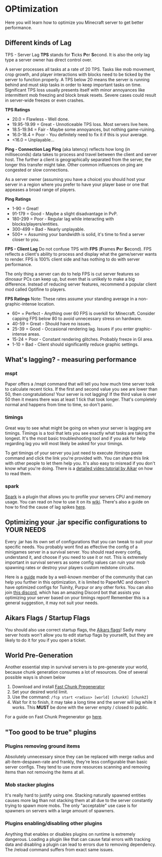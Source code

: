 # OPtimization

Here you will learn how to optimize you Minecraft server to get better performance.

## Different kinds of Lag

TPS - Server Lag
**TPS** stands for **T**icks **P**er **S**econd. It is also the only lag type a server owner has direct control over.

A server processes all tasks at a rate of 20 TPS. Tasks like mob movement, crop growth, and player interactions with blocks need to be ticked by the server to function properly. A TPS below 20 means the server is running behind and must skip tasks in order to keep important tasks on time. Significant TPS loss usually presents itself with minor annoyances like intermittent mob freezing and block break resets. Severe cases could result in server-wide freezes or even crashes.

**TPS Ratings**
- 20.0 = Flawless - Well done.
- 19.95-19.99 = Great - Unnoticeable TPS loss. Most servers live here.
- 18.5-19.94 = Fair - Maybe some annoyances, but nothing game-ruining.
- 16.0-18.4 = Poor - You definitely need to fix it if this is your average.
- <16.0 = Unplayable...


**Ping - Connection Lag**
**Ping** (aka latency) reflects how long (in milliseconds) data takes to process and travel between the client and server host. The further a client is geographically separated from the server, the longer this transfer might take. Other common influences on ping are congested or slow connections.

As a server owner (assuming you have a choice) you should host your server in a region where you prefer to have your player base or one that appeases a broad range of players.

**Ping Ratings**
- 1-90 = Great!
- 91-179 = Good - Maybe a slight disadvantage in PvP.
- 180-299 = Poor - Regular lag while interacting with blocks/players/entities.
- 300-499 = Bad - Nearly unplayable.
- 500+ = Assuming your bandwidth is solid, it's time to find a server closer to you.


**FPS - Client Lag**
Do not confuse TPS with **FPS** (**F**rames **P**er **S**econd). FPS reflects a client's ability to process and display what the game/server wants to render. FPS is 100% client side and has nothing to do with server performance.

The only thing a server can do to help FPS is cut server features so dinosaur PCs can keep up, but even that is unlikely to make a big difference. Instead of reducing server features, recommend a popular client mod called Optifine to players.

**FPS Ratings**
Note: These rates assume your standing average in a non-graphic-intense location.

- 60+ = Perfect - Anything over 60 FPS is overkill for Minecraft. Consider capping FPS below 80 to avoid unnecessary stress on hardware.
- 40-59 = Great - Should have no issues.
- 25-39 = Good - Occasional rendering lag. Issues if you enter graphic-intense areas.
- 15-24 = Poor - Constant rendering glitches. Probably freeze in GI area.
- 1-10 = Bad - Client should significantly reduce graphic settings.

## What's lagging? - measuring performance

### mspt
Paper offers a /mspt command that will tell you how much time server took to calculate recent ticks. If the first and second value you see are lower than 50, then congratulations! Your server is not lagging! If the third value is over 50 then it means there was at least 1 tick that took longer. That's completely normal and happens from time to time, so don't panic.

### timings
Great way to see what might be going on when your server is lagging are timings. Timings is a tool that lets you see exactly what tasks are taking the longest. It's the most basic troubleshooting tool and if you ask for help regarding lag you will most likely be asked for your timings.

To get timings of your server you just need to execute /timings paste command and click the link you're provided with. You can share this link with other people to let them help you. It's also easy to misread if you don't know what you're doing. There is a [detailed video tutorial by Aikar](https://www.youtube.com/watch?v=T4J0A9l7bfQ) on how to read them.

### spark
[Spark](https://github.com/lucko/spark) is a plugin that allows you to profile your servers CPU and memory usage. You can read on how to use it on its [wiki](https://github.com/lucko/spark/wiki/Commands). There's also a guide on how to find the cause of lag spikes [here](https://github.com/lucko/spark/wiki/Finding-the-cause-of-lag-spikes).

## Optimizing your .jar specific configurations to YOUR NEEDS

Every .jar has its own set of configurations that you can tweak to suit your specific needs. You probably wont find as effective the config of a minigames server in a survival server. You should read every config, understand it, and choose if you need to use it or not. This is extremely important in survival servers as some config values can ruin your mob spawning rates or destroy your players custom redstone circuits.

Here is a [guide](www.spigotmc.org/threads/guide-server-optimization⚡.283181/page-1) made by a well-known member of the community that can help you further in this optimization, it is limited to PaperMC and doesn't have optimized configs for Tuinity, Purpur or any other forks. You can also join [this discord](https://discord.gg/yev2rN3eZH), which has an amazing Discord bot that assists you optimizing your server based on your timings report! Remember this is a general suggestion, it may not suit your needs.

## Aikars Flags / Startup Flags

You should also use correct startup flags, the [Aikars flags](https://aikar.co/2018/07/02/tuning-the-jvm-g1gc-garbage-collector-flags-for-minecraft/)!
Sadly many server hosts won't allow you to edit startup flags by yourselft, but they are likely to do it for you if you open a ticket.

## World Pre-Generation

Another essential step in survival servers is to pre-generate your world, because chunk generation consumes a lot of resources. One of several possible ways is shown below

1. Download and install [Fast Chunk Pregenerator](https://www.spigotmc.org/resources/fast-chunk-pregenerator.74429/)
2. Set your desired world limit.
3. Use the command: `/fcp start <radius> [world] [chunkX] [chunkZ]`
4. Wait for it to finish, it may take a long time and the server will lag while it works. This **MUST** be done with the server empty / closed to public.

For a guide on Fast Chunk Pregenerator go [here](../../../tutorials/en_us/PLUGINS/FAST_CHUNK_PREGENERATOR.md).

## "Too good to be true" plugins

### Plugins removing ground items
Absolutely unnecessary since they can be replaced with merge radius and alt-item-despawn-rate and frankly, they're less configurable than basic server configs. They tend to use more resources scanning and removing items than not removing the items at all.

### Mob stacker plugins
It's really hard to justify using one. Stacking naturally spawned entities causes more lag than not stacking them at all due to the server constantly trying to spawn more mobs. The only "acceptable" use case is for spawners on servers with a large amount of spawners.

### Plugins enabling/disabling other plugins
Anything that enables or disables plugins on runtime is extremely dangerous. Loading a plugin like that can cause fatal errors with tracking data and disabling a plugin can lead to errors due to removing dependency. The /reload command suffers from exact same issues.
